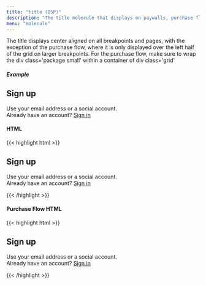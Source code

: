 ```yaml
---
title: "title (DSP)"
description: "The title molecule that displays on paywalls, purchase flows, confirmation pages, etc."
menu: "molecule"
---
```


The title displays center aligned on all breakpoints and pages, with the exception of the purchase flow, where it is only displayed over the left half of the grid on larger breakpoints. For the purchase flow, make sure to wrap the div class='package small' within a container of div class='grid'

##### Example
<div class="dsp example">
    <section>
         <div class="package small">
          <h2 class="sans bold">Sign up</h2>
          <p class="summary">Use your email address or a social account.<br>
    Already have an account? <a href="#" class="more-link inline">Sign in</a></p>
         </div>
    </section>
</div>

#### HTML
{{< highlight html >}}
    <section>
         <div class="package small">
          <h2 class="sans bold">Sign up</h2>
          <p class="summary">Use your email address or a social account.<br>
    Already have an account? <a href="#" class="more-link inline">Sign in</a></p>
         </div>
    </section>
{{< /highlight >}}

#### Purchase Flow HTML
{{< highlight html >}}
    <section>
      <div class="grid">
         <div class="package small">
          <h2 class="sans bold">Sign up</h2>
          <p class="summary">Use your email address or a social account.<br>
    Already have an account? <a href="#" class="more-link inline">Sign in</a></p>
         </div>
      </div>
    </section>
{{< /highlight >}}